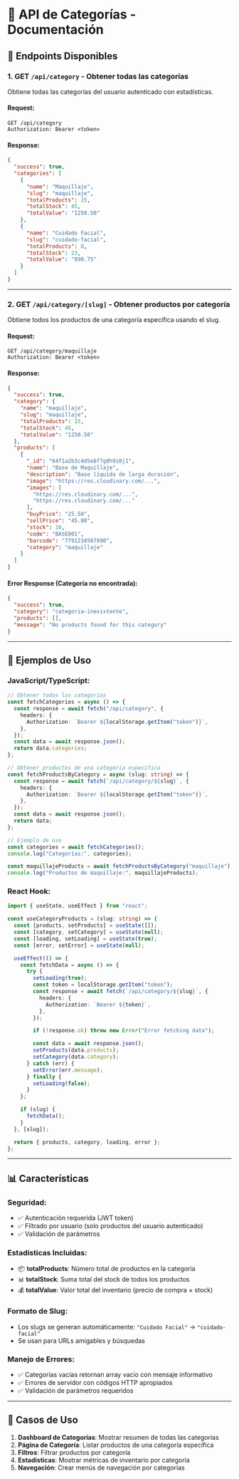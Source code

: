# 📂 API de Categorías - Documentación

## 🎯 Endpoints Disponibles

### 1. **GET `/api/category`** - Obtener todas las categorías

Obtiene todas las categorías del usuario autenticado con estadísticas.

#### **Request:**

```http
GET /api/category
Authorization: Bearer <token>
```

#### **Response:**

```json
{
  "success": true,
  "categories": [
    {
      "name": "Maquillaje",
      "slug": "maquillaje",
      "totalProducts": 15,
      "totalStock": 45,
      "totalValue": "1250.50"
    },
    {
      "name": "Cuidado Facial",
      "slug": "cuidado-facial",
      "totalProducts": 8,
      "totalStock": 23,
      "totalValue": "890.75"
    }
  ]
}
```

---

### 2. **GET `/api/category/[slug]`** - Obtener productos por categoría

Obtiene todos los productos de una categoría específica usando el slug.

#### **Request:**

```http
GET /api/category/maquillaje
Authorization: Bearer <token>
```

#### **Response:**

```json
{
  "success": true,
  "category": {
    "name": "maquillaje",
    "slug": "maquillaje",
    "totalProducts": 15,
    "totalStock": 45,
    "totalValue": "1250.50"
  },
  "products": [
    {
      "_id": "64f1a2b3c4d5e6f7g8h9i0j1",
      "name": "Base de Maquillaje",
      "description": "Base líquida de larga duración",
      "image": "https://res.cloudinary.com/...",
      "images": [
        "https://res.cloudinary.com/...",
        "https://res.cloudinary.com/..."
      ],
      "buyPrice": "25.50",
      "sellPrice": "45.00",
      "stock": 10,
      "code": "BASE001",
      "barcode": "7791234567890",
      "category": "maquillaje"
    }
  ]
}
```

#### **Error Response (Categoría no encontrada):**

```json
{
  "success": true,
  "category": "categoria-inexistente",
  "products": [],
  "message": "No products found for this category"
}
```

---

## 🔧 Ejemplos de Uso

### **JavaScript/TypeScript:**

```typescript
// Obtener todas las categorías
const fetchCategories = async () => {
  const response = await fetch("/api/category", {
    headers: {
      Authorization: `Bearer ${localStorage.getItem("token")}`,
    },
  });
  const data = await response.json();
  return data.categories;
};

// Obtener productos de una categoría específica
const fetchProductsByCategory = async (slug: string) => {
  const response = await fetch(`/api/category/${slug}`, {
    headers: {
      Authorization: `Bearer ${localStorage.getItem("token")}`,
    },
  });
  const data = await response.json();
  return data;
};

// Ejemplo de uso
const categories = await fetchCategories();
console.log("Categorías:", categories);

const maquillajeProducts = await fetchProductsByCategory("maquillaje");
console.log("Productos de maquillaje:", maquillajeProducts);
```

### **React Hook:**

```typescript
import { useState, useEffect } from "react";

const useCategoryProducts = (slug: string) => {
  const [products, setProducts] = useState([]);
  const [category, setCategory] = useState(null);
  const [loading, setLoading] = useState(true);
  const [error, setError] = useState(null);

  useEffect(() => {
    const fetchData = async () => {
      try {
        setLoading(true);
        const token = localStorage.getItem("token");
        const response = await fetch(`/api/category/${slug}`, {
          headers: {
            Authorization: `Bearer ${token}`,
          },
        });

        if (!response.ok) throw new Error("Error fetching data");

        const data = await response.json();
        setProducts(data.products);
        setCategory(data.category);
      } catch (err) {
        setError(err.message);
      } finally {
        setLoading(false);
      }
    };

    if (slug) {
      fetchData();
    }
  }, [slug]);

  return { products, category, loading, error };
};
```

---

## 📊 Características

### **Seguridad:**

- ✅ Autenticación requerida (JWT token)
- ✅ Filtrado por usuario (solo productos del usuario autenticado)
- ✅ Validación de parámetros

### **Estadísticas Incluidas:**

- 📦 **totalProducts**: Número total de productos en la categoría
- 📊 **totalStock**: Suma total del stock de todos los productos
- 💰 **totalValue**: Valor total del inventario (precio de compra × stock)

### **Formato de Slug:**

- Los slugs se generan automáticamente: `"Cuidado Facial"` → `"cuidado-facial"`
- Se usan para URLs amigables y búsquedas

### **Manejo de Errores:**

- ✅ Categorías vacías retornan array vacío con mensaje informativo
- ✅ Errores de servidor con códigos HTTP apropiados
- ✅ Validación de parámetros requeridos

---

## 🚀 Casos de Uso

1. **Dashboard de Categorías**: Mostrar resumen de todas las categorías
2. **Página de Categoría**: Listar productos de una categoría específica
3. **Filtros**: Filtrar productos por categoría
4. **Estadísticas**: Mostrar métricas de inventario por categoría
5. **Navegación**: Crear menús de navegación por categorías
